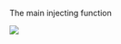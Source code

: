 The main injecting function

<img src="https://cdn.discordapp.com/attachments/811807403271651348/817162855195082772/replication.png">
